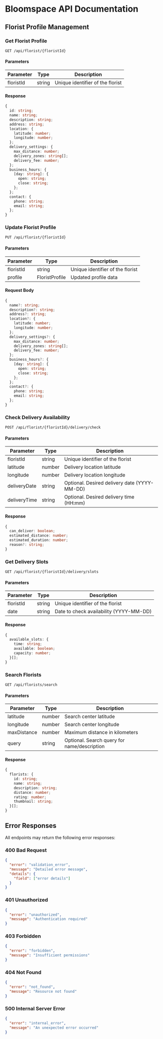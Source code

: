 # Bloomspace API Documentation

## Florist Profile Management

### Get Florist Profile
```http
GET /api/florist/{floristId}
```

#### Parameters
| Parameter | Type | Description |
|-----------|------|-------------|
| floristId | string | Unique identifier of the florist |

#### Response
```typescript
{
  id: string;
  name: string;
  description: string;
  address: string;
  location: {
    latitude: number;
    longitude: number;
  };
  delivery_settings: {
    max_distance: number;
    delivery_zones: string[];
    delivery_fee: number;
  };
  business_hours: {
    [day: string]: {
      open: string;
      close: string;
    };
  };
  contact: {
    phone: string;
    email: string;
  };
}
```

### Update Florist Profile
```http
PUT /api/florist/{floristId}
```

#### Parameters
| Parameter | Type | Description |
|-----------|------|-------------|
| floristId | string | Unique identifier of the florist |
| profile | FloristProfile | Updated profile data |

#### Request Body
```typescript
{
  name?: string;
  description?: string;
  address?: string;
  location?: {
    latitude: number;
    longitude: number;
  };
  delivery_settings?: {
    max_distance: number;
    delivery_zones: string[];
    delivery_fee: number;
  };
  business_hours?: {
    [day: string]: {
      open: string;
      close: string;
    };
  };
  contact?: {
    phone: string;
    email: string;
  };
}
```

### Check Delivery Availability
```http
POST /api/florist/{floristId}/delivery/check
```

#### Parameters
| Parameter | Type | Description |
|-----------|------|-------------|
| floristId | string | Unique identifier of the florist |
| latitude | number | Delivery location latitude |
| longitude | number | Delivery location longitude |
| deliveryDate | string | Optional. Desired delivery date (YYYY-MM-DD) |
| deliveryTime | string | Optional. Desired delivery time (HH:mm) |

#### Response
```typescript
{
  can_deliver: boolean;
  estimated_distance: number;
  estimated_duration: number;
  reason?: string;
}
```

### Get Delivery Slots
```http
GET /api/florist/{floristId}/delivery/slots
```

#### Parameters
| Parameter | Type | Description |
|-----------|------|-------------|
| floristId | string | Unique identifier of the florist |
| date | string | Date to check availability (YYYY-MM-DD) |

#### Response
```typescript
{
  available_slots: {
    time: string;
    available: boolean;
    capacity: number;
  }[];
}
```

### Search Florists
```http
GET /api/florists/search
```

#### Parameters
| Parameter | Type | Description |
|-----------|------|-------------|
| latitude | number | Search center latitude |
| longitude | number | Search center longitude |
| maxDistance | number | Maximum distance in kilometers |
| query | string | Optional. Search query for name/description |

#### Response
```typescript
{
  florists: {
    id: string;
    name: string;
    description: string;
    distance: number;
    rating: number;
    thumbnail: string;
  }[];
}
```

## Error Responses

All endpoints may return the following error responses:

### 400 Bad Request
```json
{
  "error": "validation_error",
  "message": "Detailed error message",
  "details": {
    "field": ["error details"]
  }
}
```

### 401 Unauthorized
```json
{
  "error": "unauthorized",
  "message": "Authentication required"
}
```

### 403 Forbidden
```json
{
  "error": "forbidden",
  "message": "Insufficient permissions"
}
```

### 404 Not Found
```json
{
  "error": "not_found",
  "message": "Resource not found"
}
```

### 500 Internal Server Error
```json
{
  "error": "internal_error",
  "message": "An unexpected error occurred"
}
```
